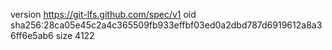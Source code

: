 version https://git-lfs.github.com/spec/v1
oid sha256:28ca05e45c2a4c365509fb933effbf03ed0a2dbd787d6919612a8a36ff6e5ab6
size 4122
